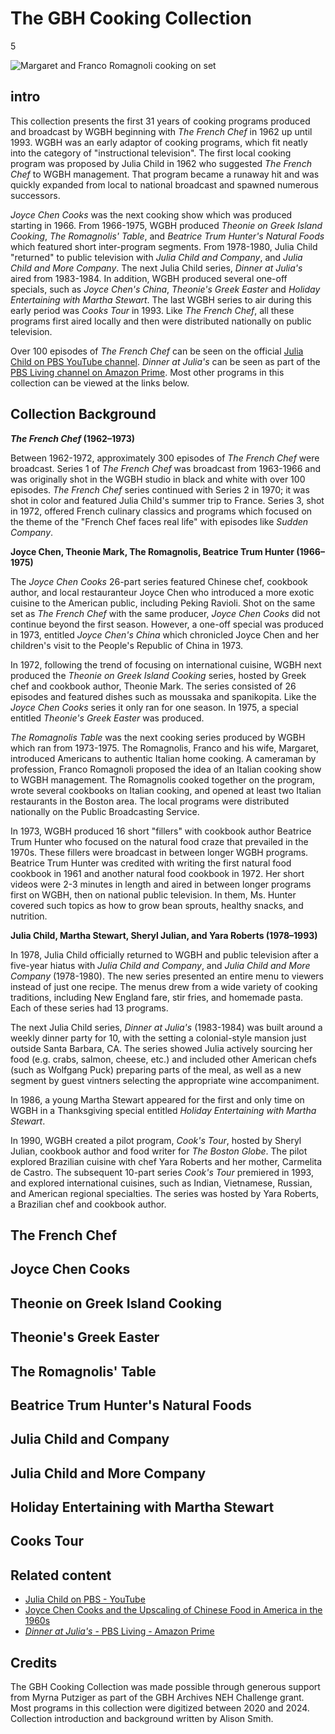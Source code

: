 # The GBH Cooking Collection

5

![](https://s3.amazonaws.com/openvault.wgbh.org/special_collections/cooking/cooking_romagnolis.jpg "Margaret and Franco Romagnoli cooking on set")

## intro

This collection presents the first 31 years of cooking programs produced and broadcast by WGBH beginning with _The French Chef_ in 1962 up until 1993. WGBH was an early adaptor of cooking programs, which fit neatly into the category of "instructional television". The first local cooking program was proposed by Julia Child in 1962 who suggested _The French Chef_ to WGBH management. That program became a runaway hit and was quickly expanded from local to national broadcast and spawned numerous successors. 

_Joyce Chen Cooks_ was the next cooking show which was produced starting in 1966. From 1966-1975, WGBH produced _Theonie on Greek Island Cooking_, _The Romagnolis' Table_, and _Beatrice Trum Hunter's Natural Foods_ which featured short inter-program segments. From 1978-1980, Julia Child "returned" to public television with _Julia Child and Company_, and _Julia Child and More Company_. The next Julia Child series, _Dinner at Julia's_ aired from 1983-1984. In addition, WGBH produced several one-off specials, such as _Joyce Chen's China_, _Theonie's Greek Easter_ and _Holiday Entertaining with Martha Stewart_. The last WGBH series to air during this early period was _Cooks Tour_ in 1993. Like _The French Chef_, all these programs first aired locally and then were distributed nationally on public television. 

Over 100 episodes of _The French Chef_ can be seen on the official [Julia Child on PBS YouTube channel](https://www.youtube.com/c/JuliaChildonPBS). _Dinner at Julia's_ can be seen as part of the [PBS Living channel on Amazon Prime](https://www.amazon.com/Dinner-at-Julias-Season-1/dp/B0D1VW7JTK). Most other programs in this collection can be viewed at the links below.

## Collection Background

**_The French Chef_ (1962–1973)**

Between 1962-1972, approximately 300 episodes of _The French Chef_ were broadcast. 
Series 1 of _The French Chef_ was broadcast from 1963-1966 and was originally shot in the WGBH studio in black and white with over 100 episodes. _The French Chef_ series continued with Series 2 in 1970; it was shot in color and featured Julia Child's summer trip to France. Series 3, shot in 1972, offered French culinary classics and programs which focused on the theme of the "French Chef faces real life" with episodes like _Sudden Company_. 

**Joyce Chen, Theonie Mark, The Romagnolis, Beatrice Trum Hunter (1966–1975)**

The _Joyce Chen Cooks_ 26-part series featured Chinese chef, cookbook author, and local restauranteur Joyce Chen who introduced a more exotic cuisine to the American public, including Peking Ravioli. Shot on the same set as _The French Chef_ with the same producer, _Joyce Chen Cooks_ did not continue beyond the first season. However, a one-off special was produced in 1973, entitled _Joyce Chen's China_ which chronicled Joyce Chen and her children's visit to the People's Republic of China in 1973.

In 1972, following the trend of focusing on international cuisine, WGBH next produced the _Theonie on Greek Island Cooking_ series, hosted by Greek chef and cookbook author, Theonie Mark. The series consisted of 26 episodes and featured dishes such as moussaka and spanikopita. Like the _Joyce Chen Cooks_ series it only ran for one season. In 1975, a special entitled _Theonie's Greek Easter_ was produced. 

_The Romagnolis Table_ was the next cooking series produced by WGBH which ran from 1973-1975. The Romagnolis, Franco and his wife, Margaret, introduced Americans to authentic Italian home cooking. A cameraman by profession, Franco Romagnoli proposed the idea of an Italian cooking show to WGBH management. The Romagnolis cooked together on the program, wrote several cookbooks on Italian cooking, and opened at least two Italian restaurants in the Boston area. The local programs were distributed nationally on the Public Broadcasting Service.

In 1973, WGBH produced 16 short "fillers" with cookbook author Beatrice Trum Hunter who focused on the natural food craze that prevailed in the 1970s. These fillers were broadcast in between longer WGBH programs. Beatrice Trum Hunter was credited with writing the first natural food cookbook in 1961 and another natural food cookbook in 1972. Her short videos were 2-3 minutes in length and aired in between longer programs first on WGBH, then on national public television. In them, Ms. Hunter covered such topics as how to grow bean sprouts, healthy snacks, and nutrition. 

**Julia Child, Martha Stewart, Sheryl Julian, and Yara Roberts (1978–1993)**

In 1978, Julia Child officially returned to WGBH and public television after a five-year hiatus with _Julia Child and Company_, and _Julia Child and More Company_ (1978-1980). The new series presented an entire menu to viewers instead of just one recipe. The menus drew from a wide variety of cooking traditions, including New England fare, stir fries, and homemade pasta. Each of these series had 13 programs. 

The next Julia Child series, _Dinner at Julia's_ (1983-1984) was built around a weekly dinner party for 10, with the setting a colonial-style mansion just outside Santa Barbara, CA. The series showed Julia actively sourcing her food (e.g. crabs, salmon, cheese, etc.) and included other American chefs (such as Wolfgang Puck) preparing parts of the meal, as well as a new segment by guest vintners selecting the appropriate wine accompaniment. 

In 1986, a young Martha Stewart appeared for the first and only time on WGBH in a Thanksgiving special entitled _Holiday Entertaining with Martha Stewart_. 

In 1990, WGBH created a pilot program, _Cook's Tour_, hosted by Sheryl Julian, cookbook author and food writer for _The Boston Globe_. The pilot explored Brazilian cuisine with chef Yara Roberts and her mother, Carmelita de Castro. The subsequent 10-part series _Cook's Tour_ premiered in 1993, and explored international cuisines, such as Indian, Vietnamese, Russian, and American regional specialties. The series was hosted by Yara Roberts, a Brazilian chef and cookbook author.

## The French Chef

[](http://localhost:3000/catalog?f[scholar_exhibits][]=julia_child)

## Joyce Chen Cooks

[](http://localhost:3000/catalog?f[scholar_exhibits][]=art_of_asian_cooking)

## Theonie on Greek Island Cooking

[](http://localhost:3000/catalog?f[special_collection_tags][]=cooking-theonie)

## Theonie's Greek Easter

[](http://localhost:3000/catalog?f[special_collection_tags][]=cooking-theonie-easter)

## The Romagnolis' Table

[](http://localhost:3000/catalog?f[special_collection_tags][]=cooking-romagnolis)

## Beatrice Trum Hunter's Natural Foods

[](http://localhost:3000/catalog?f[special_collection_tags][]=cooking-beatrice)

## Julia Child and Company

[](http://localhost:3000/catalog?f[special_collection_tags][]=cooking-julia-co)

## Julia Child and More Company

[](http://localhost:3000/catalog?f[special_collection_tags][]=cooking-julia-more)

## Holiday Entertaining with Martha Stewart

[](http://localhost:3000/catalog?f[special_collection_tags][]=cooking-martha)

## Cooks Tour

[](http://localhost:3000/catalog?f[special_collection_tags][]=cooking-cooks-tour)


## Related content

- [Julia Child on PBS - YouTube](https://www.youtube.com/c/JuliaChildonPBS)
- [Joyce Chen Cooks and the Upscaling of Chinese Food in America in the 1960s](https://openvault.wgbh.org/exhibits/art_of_asian_cooking/article)
- [_Dinner at Julia's_ - PBS Living - Amazon Prime](https://www.amazon.com/Dinner-at-Julias-Season-1/dp/B0D1VW7JTK)


## Credits

The GBH Cooking Collection was made possible through generous support from Myrna Putziger as part of the GBH Archives NEH Challenge grant. Most programs in this collection were digitized between 2020 and 2024. Collection introduction and background written by Alison Smith.
